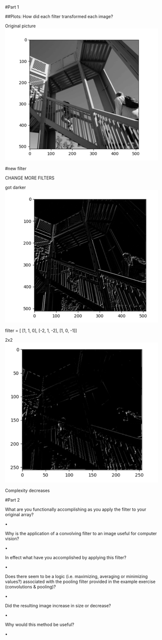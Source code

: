 #Part 1


##Plots:
How did each filter transformed each image?


Original picture
![img_23.png](img_23.png)




#new filter


CHANGE MORE FILTERS

got darker
![img_24.png](img_24.png)

filter = [ [1, 1, 0], [-2, 1, -2], [1, 0, -1]]






2x2
![img_25.png](img_25.png)


Complexity decreases



#Part 2

What are you functionally accomplishing as you apply the filter to your original array?

•

Why is the application of a convolving filter to an image useful for computer vision?

•

In effect what have you accomplished by applying this filter?

•

Does there seem to be a logic (i.e. maximizing, averaging or minimizing values?) associated with the pooling filter provided in the example exercise (convolutions & pooling)?

•

Did the resulting image increase in size or decrease?

•

Why would this method be useful?

•